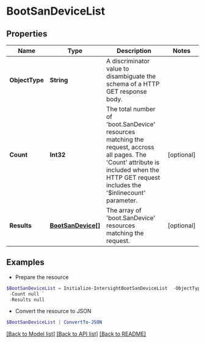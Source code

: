 # BootSanDeviceList
## Properties

Name | Type | Description | Notes
------------ | ------------- | ------------- | -------------
**ObjectType** | **String** | A discriminator value to disambiguate the schema of a HTTP GET response body. | 
**Count** | **Int32** | The total number of &#39;boot.SanDevice&#39; resources matching the request, accross all pages. The &#39;Count&#39; attribute is included when the HTTP GET request includes the &#39;$inlinecount&#39; parameter. | [optional] 
**Results** | [**BootSanDevice[]**](BootSanDevice.md) | The array of &#39;boot.SanDevice&#39; resources matching the request. | [optional] 

## Examples

- Prepare the resource
```powershell
$BootSanDeviceList = Initialize-IntersightBootSanDeviceList  -ObjectType null `
 -Count null `
 -Results null
```

- Convert the resource to JSON
```powershell
$BootSanDeviceList | ConvertTo-JSON
```

[[Back to Model list]](../README.md#documentation-for-models) [[Back to API list]](../README.md#documentation-for-api-endpoints) [[Back to README]](../README.md)

